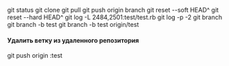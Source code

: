 git status
git clone
git pull
git push origin branch
git reset --soft HEAD^
git reset --hard HEAD^
git log -L 2484,2501:test/test.rb
git log -p -2
git branch
git branch -b test
git branch -b test origin/test
<h4>Удалить ветку из удаленного репозитория</h4>
git push origin :test
